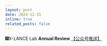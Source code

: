 ```yaml
---
layout: post
date: 2024-12-31
inline: true
related_posts: false
---
```


🎆X-LANCE Lab **Annual Review** <a href="https://mp.weixin.qq.com/s/gVzlMJhUig05D_7YgvXysg"> 【公众号推送】</a>
